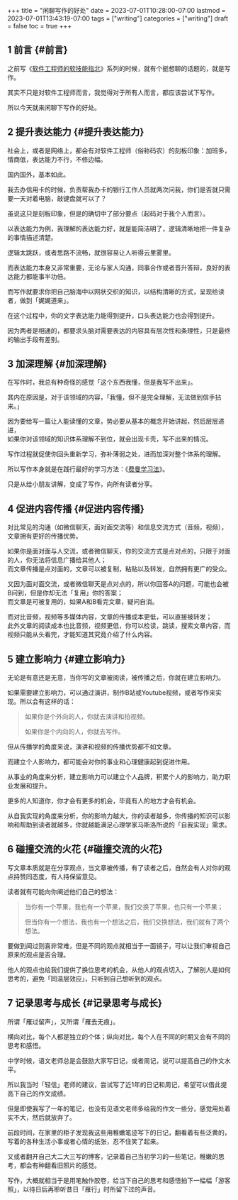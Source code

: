+++
title = "闲聊写作的好处"
date = 2023-07-01T10:28:00-07:00
lastmod = 2023-07-01T13:43:19-07:00
tags = ["writing"]
categories = ["writing"]
draft = false
toc = true
+++

## <span class="section-num">1</span> 前言 {#前言}

之前写《[软件工程师的软技能指北](https://ramsayleung.github.io/zh/post/2023/%E6%80%BB%E8%A7%88%E7%AF%87/)》系列的时候，就有个挺想聊的话题的，就是写作。 <br/>

其实不只是对软件工程师而言，我觉得对于所有人而言，都应该尝试下写作。 <br/>

所以今天就来闲聊下写作的好处。 <br/>


## <span class="section-num">2</span> 提升表达能力 {#提升表达能力}

社会上，或者是网络上，都会有对软件工程师（俗称码农）的刻板印象：加班多，情商低，表达能力不行，不修边幅。 <br/>

国内国外，基本如此。 <br/>

我去办信用卡的时候，负责帮我办卡的银行工作人员就两次问我，你们是否就只需要一天对着电脑，敲键盘就可以了？ <br/>

虽说这只是刻板印象，但是的确切中了部分要点（起码对于我个人而言）。 <br/>

以表达能力为例，我理解的表达能力好，就是能简洁明了，逻辑清晰地把一件复杂的事情描述清楚。 <br/>

逻辑太跳跃，或者思路不流畅，就很容易让人听得云里雾里。 <br/>

而表达能力本身又非常重要，无论与家人沟通，同事合作或者晋升答辩，良好的表达能力都能事半功倍。 <br/>

而写作就要求你把自己脑海中以网状交织的知识，以结构清晰的方式，呈现给读者，做到「娓娓道来」。 <br/>

在这个过程中，你的文字表达能力能得到提升，口头表达能力也会得到提升。 <br/>

因为两者是相通的，都要求头脑对需要表达的内容具有层次性和条理性，只是最终的输出手段有差别。 <br/>


## <span class="section-num">3</span> 加深理解 {#加深理解}

在写作时，我总有种奇怪的感觉「这个东西我懂，但是我写不出来」。 <br/>

其内在原因是，对于该领域的内容，「我懂，但不是完全理解，无法做到信手拈来。」 <br/>

因为要给写一篇让人能读懂的文章，势必要从基本的概念开始讲起，然后层层递进， <br/>
如果你对该领域的知识体系理解不到位，就会出现卡壳，写不出来的情况。 <br/>

写作过程就促使你回头重新学习，弥补薄弱之处，进而加深对整个体系的理解。 <br/>

所以写作本身就是在践行最好的学习方法：《[费曼学习法](https://ramsayleung.github.io/zh/post/2022/feynman_technique/)》。 <br/>

只是从给小朋友讲解，变成了写作，向所有读者分享。 <br/>


## <span class="section-num">4</span> 促进内容传播 {#促进内容传播}

对比常见的沟通（如微信聊天，面对面交流等）和信息交流方式（音频，视频），文章拥有更好的传播优势。 <br/>

如果你是面对面与人交流，或者微信聊天，你的交流方式是点对点的，只限于对面的人，你无法将信息广播给其他人； <br/>
而文章传播是点对面的，文章可以被复制，粘贴以及转发，自然拥有更广的受众。 <br/>

又因为面对面交流，或者微信聊天是点对点的，所以你回答A的问题，可能也会被B问到，但是你却无法「复用」你的答案； <br/>
而文章是可被复用的，如果A和B看完文章，疑问自消。 <br/>

而对比音频，视频等多媒体内容，文章的传播成本更低，可以直接被转发； <br/>
此外文章的阅读成本也比音频，视频更低，你可以检读，跳读，搜索文章内容，而视频只能从头看完，才能知道其究竟介绍了什么内容。 <br/>


## <span class="section-num">5</span> 建立影响力 {#建立影响力}

无论是有意还是无意，当你写的文章被阅读，被传播之后，你就在建立影响力。 <br/>

如果需要建立影响力，可以通过演讲，制作B站或Youtube视频，或者写作来实现。所以会有这样的话： <br/>

> 如果你是个外向的人，你就去演讲和拍视频。 <br/>
> 
> 如果你是个内向的人，你就去写作。 <br/>

但从传播学的角度来说，演讲和视频的传播优势都不如文章。 <br/>

而建立个人影响力，都可能会对你的事业和心理健康起到促进作用。 <br/>

从事业的角度来分析，建立影响力可以建立个人品牌，积累个人的影响力，助力职业发展和提升。 <br/>

更多的人知道你，你才会有更多的机会，毕竟有人的地方才会有机会。 <br/>

从自我实现的角度来分析，你的影响力越大，你的读者越多，你传播的知识可以影响和帮助到读者就越多，你就越能满足心理学家马斯洛所说的「自我实现」需求。 <br/>


## <span class="section-num">6</span> 碰撞交流的火花 {#碰撞交流的火花}

写文章本质就是在分享观点，当文章被传播，有了读者之后，自然会有人对你的观点持赞同态度，有人持保留意见。 <br/>

读者就有可能向你阐述他们自己的想法： <br/>

> 当你有一个苹果，我也有一个苹果，我们交换了苹果，也只有一个苹果； <br/>
> 
> 但当你有一个想法，我也有一个想法之后，我们交换想法，我们就有了两个想法。 <br/>

要做到闻过则喜非常难，但是不同的观点就相当于一面镜子，可以让我们审视自己原来的观点是否合理。 <br/>

他人的观点也给我们提供了换位思考的机会，从他人的观点切入，了解别人是如何思考的，避免「同温层效应」，只听到自己想听到的观点。 <br/>


## <span class="section-num">7</span> 记录思考与成长 {#记录思考与成长}

所谓「雁过留声」，又所谓「雁去无痕」。 <br/>

横向对比，每个人都是独立的个体；纵向对比，每个人在不同的时期又会有不同的思考和感悟。 <br/>

中学时候，语文老师总是会鼓励大家写日记，或者周记，说可以提高自己的作文水平。 <br/>

所以我当时「轻信」老师的建议，尝试写了近1年的日记和周记，希望可以借此提高下自己的作文成绩。 <br/>

但是即使我写了一年的笔记，也没有见语文老师多给我的作文一些分，感觉用处着实不大，然后就放弃了。 <br/>

前段时间，在家里的柜子发现我这些用稚嫩笔迹写下的日记，翻看着有些泛黄的，写着的各种生活小事或者心情的纸张，忍不住笑了起来。 <br/>

又或者翻开自己大二大三写的博客，记录着自己当初学习的一些笔记，稚嫩的思考，都会有种翻看旧照片的感觉。 <br/>

写作，大概就相当于是用笔触作胶卷，给当下自己的思考和感悟拍下一幅幅「游客照」，以待日后再聆听昔日「雁行」时所留下过的声音。 <br/>

